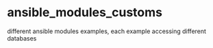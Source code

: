 # ansible_modules_customs
different ansible modules examples, each example accessing different databases
